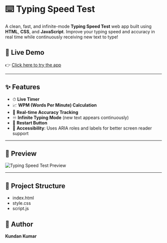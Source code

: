 # ⌨️ Typing Speed Test 

A clean, fast, and infinite-mode **Typing Speed Test** web app built using **HTML**, **CSS**, and **JavaScript**. Improve your typing speed and accuracy in real time while continuously receiving new text to type!

## 🚀 Live Demo

👉 [Click here to try the app](https://spped-typingtest.netlify.app/)  


---

## ✨ Features

- ⏱ **Live Timer**
- 📈 **WPM (Words Per Minute) Calculation**
- 🎯 **Real-time Accuracy Tracking**
- ♾️ **Infinite Typing Mode** (new text appears continuously)
- 🔁 **Restart Button**
- 🧠 **Accessibility**: Uses ARIA roles and labels for better screen reader support

---

## 📸 Preview

![Typing Speed Test Preview](https://via.placeholder.com/800x400?text=Typing+Speed+Test+Preview)

---


## 🧩 Project Structure
- index.html      
- style.css      
- script.js      


## 🧠 Author

**Kundan Kumar**

